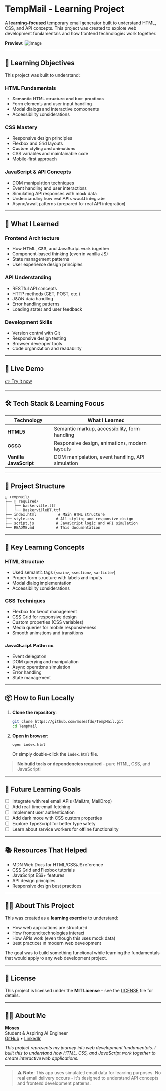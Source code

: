 
# **TempMail - Learning Project**

A **learning-focused** temporary email generator built to understand HTML, CSS, and API concepts. This project was created to explore web development fundamentals and how frontend technologies work together.

**Preview**:
![image](https://github.com/user-attachments/assets/6fe5dc24-70e1-473b-8de6-67c7ad5cd044)

---

## 🎯 **Learning Objectives**

This project was built to understand:

### **HTML Fundamentals**
- Semantic HTML structure and best practices
- Form elements and user input handling
- Modal dialogs and interactive components
- Accessibility considerations

### **CSS Mastery**
- Responsive design principles
- Flexbox and Grid layouts
- Custom styling and animations
- CSS variables and maintainable code
- Mobile-first approach

### **JavaScript & API Concepts**
- DOM manipulation techniques
- Event handling and user interactions
- Simulating API responses with mock data
- Understanding how real APIs would integrate
- Async/await patterns (prepared for real API integration)

---

## 🔧 **What I Learned**

### **Frontend Architecture**
- How HTML, CSS, and JavaScript work together
- Component-based thinking (even in vanilla JS)
- State management patterns
- User experience design principles

### **API Understanding**
- RESTful API concepts
- HTTP methods (GET, POST, etc.)
- JSON data handling
- Error handling patterns
- Loading states and user feedback

### **Development Skills**
- Version control with Git
- Responsive design testing
- Browser developer tools
- Code organization and readability

---

## 🚀 **Live Demo**

[👉 Try it now](https://mosesfdo.github.io/TempMail/)

---

## 🛠️ **Tech Stack & Learning Focus**

| Technology | What I Learned |
|------------|----------------|
| **HTML5**  | Semantic markup, accessibility, form handling |
| **CSS3**   | Responsive design, animations, modern layouts |
| **Vanilla JavaScript** | DOM manipulation, event handling, API simulation |

---

## 📂 **Project Structure**

```
📁 TempMail/
├── 📁 required/
│   ├── baskerville.ttf
│   └── BaskervilleBT.ttf
├── index.html          # Main HTML structure
├── style.css          # All styling and responsive design
├── script.js          # JavaScript logic and API simulation
└── README.md          # This documentation
```

---

## 🧠 **Key Learning Concepts**

### **HTML Structure**
- Used semantic tags (`<main>`, `<section>`, `<article>`)
- Proper form structure with labels and inputs
- Modal dialog implementation
- Accessibility considerations

### **CSS Techniques**
- Flexbox for layout management
- CSS Grid for responsive design
- Custom properties (CSS variables)
- Media queries for mobile responsiveness
- Smooth animations and transitions

### **JavaScript Patterns**
- Event delegation
- DOM querying and manipulation
- Async operations simulation
- Error handling
- State management

---

## 📦 **How to Run Locally**

1. **Clone the repository**:
   ```bash
   git clone https://github.com/mosesfdo/TempMail.git
   cd TempMail
   ```

2. **Open in browser**:
   ```bash
   open index.html
   ```
   Or simply double-click the `index.html` file.

> **No build tools or dependencies required** - pure HTML, CSS, and JavaScript!

---

## 🔮 **Future Learning Goals**

- [ ] Integrate with real email APIs (Mail.tm, MailDrop)
- [ ] Add real-time email fetching
- [ ] Implement user authentication
- [ ] Add dark mode with CSS custom properties
- [ ] Explore TypeScript for better type safety
- [ ] Learn about service workers for offline functionality

---

## 📚 **Resources That Helped**

- MDN Web Docs for HTML/CSS/JS reference
- CSS Grid and Flexbox tutorials
- JavaScript ES6+ features
- API design principles
- Responsive design best practices

---

## 🧑‍💻 **About This Project**

This was created as a **learning exercise** to understand:
- How web applications are structured
- How frontend technologies interact
- How APIs work (even though this uses mock data)
- Best practices in modern web development

The goal was to build something functional while learning the fundamentals that would apply to any web development project.

---

## 📄 **License**

This project is licensed under the **MIT License** – see the [LICENSE](LICENSE) file for details.

---

## 🙋‍♂️ **About Me**

**Moses**  
Student & Aspiring AI Engineer  
[GitHub](https://github.com/mosesfdo) • [LinkedIn](https://linkedin.com/in/mosesfdo)

*This project represents my journey into web development fundamentals. I built this to understand how HTML, CSS, and JavaScript work together to create interactive web applications.*

---

> ⚠️ **Note**: This app uses simulated email data for learning purposes. No real email delivery occurs - it's designed to understand API concepts and frontend development patterns.
